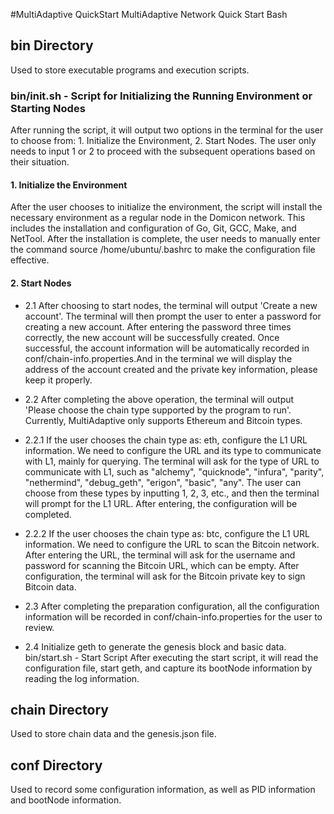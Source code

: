



#MultiAdaptive QuickStart
MultiAdaptive Network Quick Start Bash

## bin Directory
Used to store executable programs and execution scripts.

### bin/init.sh - Script for Initializing the Running Environment or Starting Nodes
After running the script, it will output two options in the terminal for the user to choose from: 1. Initialize the Environment, 2. Start Nodes. The user only needs to input 1 or 2 to proceed with the subsequent operations based on their situation.

#### 1. Initialize the Environment
After the user chooses to initialize the environment, the script will install the necessary environment as a regular node in the Domicon network. This includes the installation and configuration of Go, Git, GCC, Make, and NetTool. After the installation is complete, the user needs to manually enter the command source /home/ubuntu/.bashrc to make the configuration file effective.

#### 2. Start Nodes
- 2.1 After choosing to start nodes, the terminal will output 'Create a new account'. The terminal will then prompt the user to enter a password for creating a new account. After entering the password three times correctly, the new account will be successfully created. Once successful, the account information will be automatically recorded in conf/chain-info.properties.And in the terminal we will display the address of the account created and the private key information, please keep it properly.

- 2.2 After completing the above operation, the terminal will output 'Please choose the chain type supported by the program to run'. Currently, MultiAdaptive only supports Ethereum and Bitcoin types.

- 2.2.1 If the user chooses the chain type as: eth, configure the L1 URL information. We need to configure the URL and its type to communicate with L1, mainly for querying. The terminal will ask for the type of URL to communicate with L1, such as "alchemy", "quicknode", "infura", "parity", "nethermind", "debug_geth", "erigon", "basic", "any". The user can choose from these types by inputting 1, 2, 3, etc., and then the terminal will prompt for the L1 URL. After entering, the configuration will be completed.

- 2.2.2 If the user chooses the chain type as: btc, configure the L1 URL information. We need to configure the URL to scan the Bitcoin network. After entering the URL, the terminal will ask for the username and password for scanning the Bitcoin URL, which can be empty. After configuration, the terminal will ask for the Bitcoin private key to sign Bitcoin data.

- 2.3 After completing the preparation configuration, all the configuration information will be recorded in conf/chain-info.properties for the user to review.

- 2.4 Initialize geth to generate the genesis block and basic data.
bin/start.sh - Start Script
After executing the start script, it will read the configuration file, start geth, and capture its bootNode information by reading the log information.

## chain Directory
Used to store chain data and the genesis.json file.

## conf Directory
Used to record some configuration information, as well as PID information and bootNode information.

